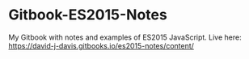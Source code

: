 # Gitbook-ES2015-Notes
My Gitbook with notes and examples of ES2015 JavaScript. Live here: https://david-j-davis.gitbooks.io/es2015-notes/content/
